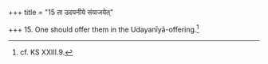 +++
title = "15 ता उदयनीये संयाजयेत्"

+++
15. One should offer them in the Udayanīyā-offering.[^1]  


[^1]: cf. KS XXIII.9.  

